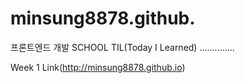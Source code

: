 # minsung8878.github.
프론트엔드 개발 SCHOOL
TIL(Today I Learned)
..............

Week 1
Link(http://minsung8878.github.io)
